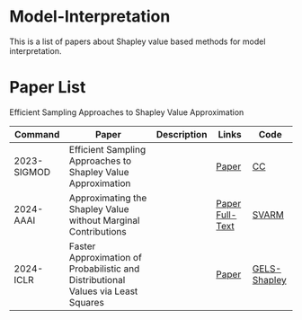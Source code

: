 # Model-Interpretation
This is a list of papers about Shapley value based methods for model interpretation.

# Paper List
Efficient Sampling Approaches to Shapley Value Approximation

| Command | Paper | Description |Links|Code|
| --- | --- | --- | --- |--- |
| 2023-SIGMOD | Efficient Sampling Approaches to Shapley Value Approximation | |[Paper](https://dl.acm.org/doi/abs/10.1145/3588728)|[CC](https://github.com/ZJU-DIVER/ShapleyValueApproximation)|
| 2024-AAAI | Approximating the Shapley Value without Marginal Contributions | |[Paper](https://ojs.aaai.org/index.php/AAAI/article/view/29225) [Full-Text](https://arxiv.org/abs/2302.00736)|[SVARM](https://github.com//kolpaczki//Approximating-the-Shapley-Value-without-Marginal-Contributions)|
| 2024-ICLR |Faster Approximation of Probabilistic and Distributional Values via Least Squares| |[Paper](https://openreview.net/pdf?id=lvSMIsztka)|[GELS-Shapley](https://github.com/watml/fastpvalue)|

